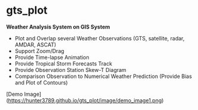 # gts_plot
**Weather Analysis System on GIS System**
- Plot and Overlap several Weather Observations (GTS, satellite, radar, AMDAR, ASCAT)
- Support Zoom/Drag
- Provide Time-lapse Animation
- Provide Tropical Storm Forecasts Track
- Provide Observation Station Skew-T Diagram
- Comparison Observation to Numerical Weather Prediction (Provide Bias and Plot of Contours)

[Demo Image] (https://hunter3789.github.io/gts_plot/image/demo_image1.png)
